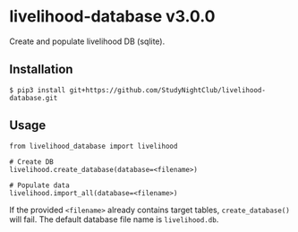 # livelihood-database v3.0.0

Create and populate livelihood DB (sqlite).

## Installation

    $ pip3 install git+https://github.com/StudyNightClub/livelihood-database.git

## Usage

    from livelihood_database import livelihood

    # Create DB
    livelihood.create_database(database=<filename>)

    # Populate data
    livelihood.import_all(database=<filename>)

If the provided `<filename>` already contains target tables, `create_database()`
will fail. The default database file name is `livelihood.db`.
